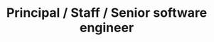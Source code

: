 ---
layout: "resume"
type: "page"
resume_file: "resumes/resume.developer.fr.json"
title: "Principal / Staff / Senior software engineer"
---